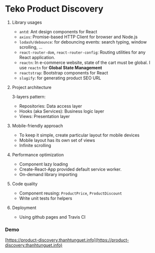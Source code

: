 Teko Product Discovery
======================

1. Library usages
    - `antd`: Ant design components for React
    - `axios`: Promise-based HTTP Client for browser and Node.js
    - `lodash/debounce`: for debouncing events: search typing, window scrolling, ...
    - `react-router-dom`, `react-router-config`: Routing utilities for any React application.
    - `reactn`: In e-commerce website, state of the cart must be global. I use `reactn` for **Global State Management**
    - `reactstrap`: Bootstrap components for React
    - `slugify`: for generating product SEO URL

2. Project architecture

    3-layers pattern:
    - Repositories: Data access layer
    - Hooks (aka Services): Business logic layer
    - Views: Presentation layer

3. Mobile-friendly approach
    - To keep it simple, create particular layout for mobile devices
    - Mobile layout has its own set of views
    - Infinite scrolling

4. Performance optimization
    - Component lazy loading
    - Create-React-App provided default service worker.
    - On-demand library importing

5. Code quality
    - Component reusing: `ProductPrice`, `ProductDiscount`
    - Write unit tests for helpers

6. Deployment
    - Using github pages and Travis CI


### Demo
[https://product-discovery.thanhtunguet.info](https://product-discovery.thanhtunguet.info)
